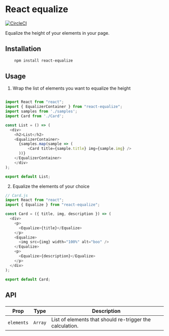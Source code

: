 # React equalize
[![CircleCI](https://circleci.com/gh/neomaxzero/react-equalize.svg?style=shield)](https://circleci.com/gh/neomaxzero/react-equalize)

Equalize the height of your elements in your page. 

## Installation

```bash
    npm install react-equalize
```

## Usage

1. Wrap the list of elements you want to equalize the height

```javascript

import React from "react";
import { EqualizerContainer } from "react-equalize";
import samples from './samples';
import Card from './Card';

const List = () => (
  <div>
    <h2>List</h2>
    <EqualizerContainer>
      {samples.map(sample => (
	      <Card title={sample.title} img={sample.img} />
      ))}
    </EqualizerContainer>
	</div>
);

export default List;

```

2. Equalize the elements of your choice
```javascript
// Card.js
import React from "react";
import { Equalize } from "react-equalize";

const Card = ({ title, img, description }) => (
  <div>
    <p>
      <Equalize>{title}</Equalize>
    </p>
    <Equalize>
      <img src={img} width="100%" alt="boo" />
    </Equalize>
    <p>
      <Equalize>{description}</Equalize>
    </p>
  </div>
);

export default Card;

```

## API 

### <EqualizerContainer />

| Prop | Type | Description |
| --- | :---: | --- |
| `elements` | `Array` | List of elements that should re-trigger the calculation.
